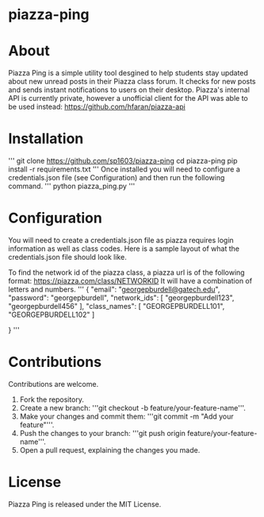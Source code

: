 # piazza-ping
# About
Piazza Ping is a simple utility tool desgined to help students stay updated about new unread posts in their Piazza class forum. It checks for new posts and sends instant notifications to users on their desktop.
Piazza's internal API is currently private, however a unofficial client for the API was able to be used instead: https://github.com/hfaran/piazza-api
# Installation
'''
git clone https://github.com/sp1603/piazza-ping
cd piazza-ping
pip install -r requirements.txt
'''
Once installed you will need to configure a credentials.json file (see Configuration) and then run the following command.
'''
python piazza_ping.py
'''

# Configuration

You will need to create a credentials.json file as piazza requires login information as well as class codes.
Here is a sample layout of what the  credentials.json file should look like.

To find the network id of the piazza class, a piazza url is of the following format: https://piazza.com/class/NETWORKID
It will have a combination of letters and numbers.
'''
{
    "email": "georgepburdell@gatech.edu",
    "password": "georgepburdell",
    "network_ids": [
        "georgepburdell123",
        "georgepburdell456"
    ],
    "class_names": [
        "GEORGEPBURDELL101",
        "GEORGEPBURDELL102"
    ]
    
    
}
'''

# Contributions
Contributions are welcome.

1. Fork the repository.
2. Create a new branch: '''git checkout -b feature/your-feature-name'''.
3. Make your changes and commit them: '''git commit -m "Add your feature"'''.
4. Push the changes to your branch: '''git push origin feature/your-feature-name'''.
5. Open a pull request, explaining the changes you made.

# License
Piazza Ping is released under the MIT License.
